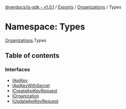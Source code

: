 [@verdocs/js-sdk - v1.0.1](../README.md) / [Exports](../modules.md) / [Organizations](Organizations.md) / Types

# Namespace: Types

[Organizations](Organizations.md).Types

## Table of contents

### Interfaces

- [IApiKey](../interfaces/Organizations.Types.IApiKey.md)
- [IApiKeyWithSecret](../interfaces/Organizations.Types.IApiKeyWithSecret.md)
- [ICreateApiKeyRequest](../interfaces/Organizations.Types.ICreateApiKeyRequest.md)
- [IOrganization](../interfaces/Organizations.Types.IOrganization.md)
- [IUpdateApiKeyRequest](../interfaces/Organizations.Types.IUpdateApiKeyRequest.md)
